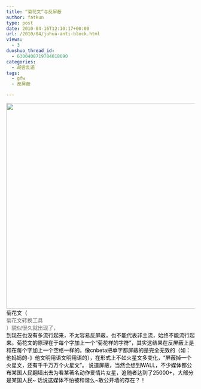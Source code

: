 ```yaml
---
title: “菊花文”与反屏蔽
author: fatkun
type: post
date: 2010-04-16T12:10:17+00:00
url: /2010/04/juhua-anti-block.html
views:
  - 3
duoshuo_thread_id:
  - 6300408719784018690
categories:
  - 胡言乱语
tags:
  - gfw
  - 反屏蔽

---
```

<img class="alignnone" src="http://farm1.static.flickr.com/77/157881589_69e90629ab_o.png" alt="" width="800" height="550" />
<a style="color: #666666; text-decoration: none; outline-style: none; outline-width: initial; outline-color: initial; display: block;" rel="bookmark" href="http://fatkun.com/2010/04/%e8%8f%8a%e8%8a%b1%e6%96%87%e8%bd%ac%e6%8d%a2%e5%b7%a5%e5%85%b7/"><span style="color: #000000; ">菊花文（</span></a><a style="color: #666666; text-decoration: none; outline-style: none; outline-width: initial; outline-color: initial; display: block;" rel="bookmark" href="http://fatkun.com/2010/04/%e8%8f%8a%e8%8a%b1%e6%96%87%e8%bd%ac%e6%8d%a2%e5%b7%a5%e5%85%b7/">菊花文转换工具</a><span style="color: #000000; "><a style="color: #666666; text-decoration: none; outline-style: none; outline-width: initial; outline-color: initial; display: block;" rel="bookmark" href="http://fatkun.com/2010/04/%e8%8f%8a%e8%8a%b1%e6%96%87%e8%bd%ac%e6%8d%a2%e5%b7%a5%e5%85%b7/">）貌似很久就出现了，</a>到现在也没有多流行起来，不太容易反屏蔽，也不能代表非主流，始终不能流行起来。菊花文的原理在于每个字加上一个“菊花样的字符”，其实这结果在反屏蔽上是和在每个字加上一个空格一样的。像cnbeta把单字都屏蔽的是完全无效的（如：他妈妈的-》他文明用语文明用语的），在形式上不如火星文多变化，“屏蔽掉一个火星文，还有千千万万个火星文”。</span>
<span style="color: #000000; ">说道屏蔽，当然会想到WALL，不少媒体都公布某国人民翻墙出去为看某著名动作爱情片女星，追随者达到了25000+，大部分是某国人民~</span>
<span style="color: #000000; ">话说这媒体不怕被和谐么~敢公开墙的存在？！</span>